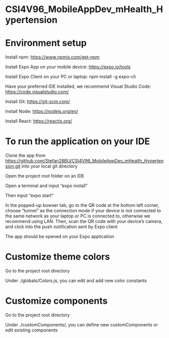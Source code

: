 # CSI4V96_MobileAppDev_mHealth_Hypertension
# Environment setup
Install npm: https://www.npmjs.com/get-npm

Install Expo App on your mobile device:  https://expo.io/tools

Install Expo Client on your PC or laptop: npm install -g expo-cli

Have your preferred IDE installed, we recommend Visual Studio Code: https://code.visualstudio.com/

Install Git: https://git-scm.com/

Install Node: https://nodejs.org/en/

Install React: https://reactjs.org/

# To run the application on your IDE
Clone the app from https://github.com/Stefan28BU/CSI4V96_MobileAppDev_mHealth_Hypertension.git into your local git directory
	
Open the project root folder on an IDE

Open a terminal and input “expo install” 

Then input “expo start”

In the popped-up bowser tab, go to the QR code at the bottom left corner, choose “tunnel” as the connection mode if your device is not connected to the same network as your laptop or PC is connected to, otherwise we recommend using LAN. Then, scan the QR code with your device’s camera, and click into the push notification sent by Expo client

The app should be opened on your Expo application

# Customize theme colors
Go to the project root directory

Under ./globals/Colors.js, you can edit and add new color constants

# Customize components
Go to the project root directory

Under ./customComponents/, you can define new customComponents or edit existing components
